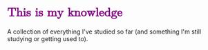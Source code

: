 <h1 style="color:#800080;font-family:math">This is my knowledge</h1>

<p>A collection of everything I've studied so far (and something I'm still studying or getting used to).</p>